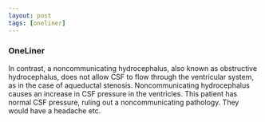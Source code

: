 ```yaml
---
layout: post
tags: [oneliner]
---
```



### OneLiner

In contrast, a noncommunicating hydrocephalus, also known as obstructive hydrocephalus, does not allow CSF to flow through the ventricular system, as in the case of aqueductal stenosis. Noncommunicating hydrocephalus causes an increase in CSF pressure in the ventricles. This patient has normal CSF pressure, ruling out a noncommunicating pathology. They would have a headache etc.
